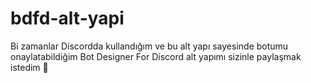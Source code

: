 # bdfd-alt-yapi
Bi zamanlar Discordda kullandığım ve bu alt yapı sayesinde botumu onaylatabildiğim Bot Designer For Discord alt yapımı sizinle paylaşmak istedim 🙂
